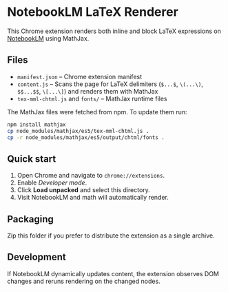 # NotebookLM LaTeX Renderer

This Chrome extension renders both inline and block LaTeX expressions on [NotebookLM](https://notebooklm.google.com/) using MathJax.

## Files

- `manifest.json` – Chrome extension manifest
- `content.js` – Scans the page for LaTeX delimiters (`$...$`, `\(...\)`, `$$...$$`, `\[...\]`) and renders them with MathJax
- `tex-mml-chtml.js` and `fonts/` – MathJax runtime files

The MathJax files were fetched from npm. To update them run:

```bash
npm install mathjax
cp node_modules/mathjax/es5/tex-mml-chtml.js .
cp -r node_modules/mathjax/es5/output/chtml/fonts .
```

## Quick start

1. Open Chrome and navigate to `chrome://extensions`.
2. Enable *Developer mode*.
3. Click **Load unpacked** and select this directory.
4. Visit NotebookLM and math will automatically render.

## Packaging

Zip this folder if you prefer to distribute the extension as a single archive.

## Development

If NotebookLM dynamically updates content, the extension observes DOM changes and reruns rendering on the changed nodes.
